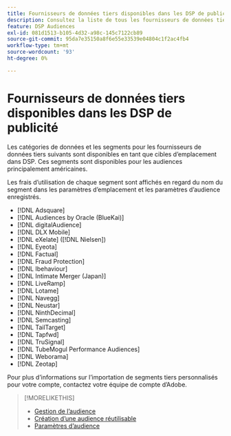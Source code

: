 ```yaml
---
title: Fournisseurs de données tiers disponibles dans les DSP de publicité
description: Consultez la liste de tous les fournisseurs de données tiers disponibles.
feature: DSP Audiences
exl-id: 081d1513-b105-4d32-a98c-145c7122cb89
source-git-commit: 95da7e35150a8f6e55e33539e04804c1f2ac4fb4
workflow-type: tm+mt
source-wordcount: '93'
ht-degree: 0%

---
```


<!-- feature: audiences -->

# Fournisseurs de données tiers disponibles dans les DSP de publicité

Les catégories de données et les segments pour les fournisseurs de données tiers suivants sont disponibles en tant que cibles d’emplacement dans DSP. Ces segments sont disponibles pour les audiences principalement américaines.

Les frais d’utilisation de chaque segment sont affichés en regard du nom du segment dans les paramètres d’emplacement et les paramètres d’audience enregistrés.

* [!DNL Adsquare]
* [!DNL Audiences by Oracle (BlueKai)]
* [!DNL digitalAudience]
* [!DNL DLX Mobile]
* [!DNL eXelate] ([!DNL Nielsen])
* [!DNL Eyeota]
* [!DNL Factual]
* [!DNL Fraud Protection]
* [!DNL Ibehaviour]
* [!DNL Intimate Merger (Japan)]
* [!DNL LiveRamp]
* [!DNL Lotame]
* [!DNL Navegg]
* [!DNL Neustar]
* [!DNL NinthDecimal]
* [!DNL Semcasting]
* [!DNL TailTarget]
* [!DNL Tapfwd]
* [!DNL TruSignal]
* [!DNL TubeMogul Performance Audiences]
* [!DNL Weborama]
* [!DNL Zeotap]

Pour plus d’informations sur l’importation de segments tiers personnalisés pour votre compte, contactez votre équipe de compte d’Adobe.

>[!MORELIKETHIS]
>
>* [Gestion de l’audience](audience-about.md)
>* [Création d’une audience réutilisable](reusable-audience-create.md)
>* [Paramètres d’audience](audience-settings.md)
